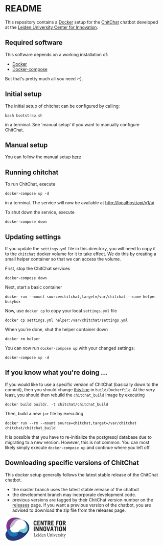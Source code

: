 # README

This repository contains a [Docker](https://www.docker.com/) setup for the [ChitChat](https://bitbucket.org/arvid/chitchat/overview) chatbot developed at the [Leiden University Center for Innovation](https://www.centre4innovation.org/).

## Required software

This software depends on a working installation of:

- [Docker](https://www.docker.com/get-started)
- [Docker-compose](https://docs.docker.com/compose/install/)

But that's pretty much all you need :-).

## Initial setup

The initial setup of chitchat can be configured by calling:

```
bash bootstrap.sh
```

in a terminal. See 'manual setup' if you want to manually configure ChitChat.

## Manual setup

You can follow the manual setup [here](https://github.com/JasperHG90/chitchat-docker/blob/master/manual_setup.md)

## Running chitchat

To run ChitChat, execute

```
docker-compose up -d
```

in a terminal. The service will now be available at [http://localhost/api/v1/ui](http://localhost/api/v1/ui)

To shut down the service, execute

```
docker-compose down
```

## Updating settings

If you update the `settings.yml` file in this directory, you will need to copy it to the `chitchat` docker volume for it to take effect. We do this by creating a small helper container so that we can access the volume.

First, stop the ChitChat services

```
docker-compose down
```

Next, start a basic container

```
docker run --mount source=chitchat,target=/var/chitchat --name helper busybox
```

Now, use `docker cp` to copy your local `settings.yml` file

```
docker cp settings.yml helper:/var/chitchat/settings.yml
```

When you're done, shut the helper container down

```
docker rm helper
```

You can now run `docker-compose up` with your changed settings:

```
docker-compose up -d
```

## If you know what you're doing ...

If you would like to use a specific version of ChitChat (basically down to the commit), then you should change [this line](https://github.com/JasperHG90/chitchat-docker/blob/master/build/Dockerfile#L5) in `build/Dockerfile`. At the very least, you should then rebuild the `chitchat_build` image by executing

```
docker build build/. -t chitchat/chitchat_build
```

Then, build a new `jar` file by executing

```
docker run --rm --mount source=chitchat,target=/var/chitchat chitchat/chitchat_build
```

It is possible that you have to re-initialize the postgresql database due to migrating to a new version. However, this is not common. You can most likely simply execute `docker-compose up` and continue where you left off.

## Downloading specific versions of ChitChat

This docker setup generally follows the latest stable release of the ChitChat chatbot.

* the master branch uses the latest stable release of the chatbot
* the development branch may incorporate development code.
* previous versions are tagged by their ChitChat version number on the [releases](https://github.com/JasperHG90/chitchat-docker/releases) page. If you want a previous  version of the chatbot, you are advised to download the zip file from the releases page.

<img src="img/center-for-innovation.png" width="200">
